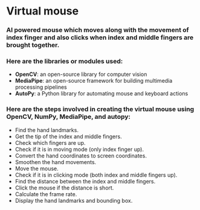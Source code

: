 
# Virtual mouse

### AI powered mouse which moves along with the movement of index finger and also clicks when index and middle fingers are brought together.

### Here are  the libraries or modules used:

- **OpenCV**: an open-source library for computer vision
- **MediaPipe**: an open-source framework for building multimedia processing pipelines
- **AutoPy**: a Python library for automating mouse and keyboard actions


### Here are the steps involved in creating the virtual mouse using OpenCV, NumPy, MediaPipe, and autopy:

- Find the hand landmarks.
- Get the tip of the index and middle fingers.
- Check which fingers are up.
- Check if it is in moving mode (only index finger up).
- Convert the hand coordinates to screen coordinates.
- Smoothen the hand movements.
- Move the mouse.
- Check if it is in clicking mode (both index and middle fingers up).
- Find the distance between the index and middle fingers.
- Click the mouse if the distance is short.
- Calculate the frame rate.
- Display the hand landmarks and bounding box.
